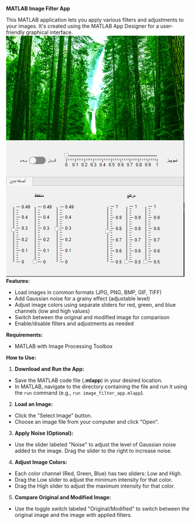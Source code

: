 
**MATLAB Image Filter App**

This MATLAB application lets you apply various filters and adjustments to your images. It's created using the MATLAB App Designer for a user-friendly graphical interface.
![Databrick project with Snowflake](ImageFilter.PNG)
**Features:**

-   Load images in common formats (JPG, PNG, BMP, GIF, TIFF)
-   Add Gaussian noise for a grainy effect (adjustable level)
-   Adjust image colors using separate sliders for red, green, and blue channels (low and high values)
-   Switch between the original and modified image for comparison
-   Enable/disable filters and adjustments as needed

**Requirements:**

-   MATLAB with Image Processing Toolbox

**How to Use:**

1.  **Download and Run the App:**

-   Save the MATLAB code file (**.mlapp**) in your desired location.
-   In MATLAB, navigate to the directory containing the file and run it using the `run` command (e.g., `run image_filter_app.mlapp`).

2.  **Load an Image:**

-   Click the "Select Image" button.
-   Choose an image file from your computer and click "Open".

3.  **Apply Noise (Optional):**

-   Use the slider labeled "Noise" to adjust the level of Gaussian noise added to the image. Drag the slider to the right to increase noise.

4.  **Adjust Image Colors:**

-   Each color channel (Red, Green, Blue) has two sliders: Low and High.
-   Drag the Low slider to adjust the minimum intensity for that color.
-   Drag the High slider to adjust the maximum intensity for that color.

5.  **Compare Original and Modified Image:**

-   Use the toggle switch labeled "Original/Modified" to switch between the original image and the image with applied filters.

